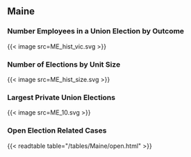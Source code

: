 ##  Maine

### Number Employees in a Union Election by Outcome
{{< image src=ME_hist_vic.svg >}}

### Number of Elections by Unit Size
{{< image src=ME_hist_size.svg >}}

### Largest Private Union Elections
{{< image src=ME_10.svg >}}

### Open Election Related Cases
{{< readtable table="/tables/Maine/open.html" >}}

